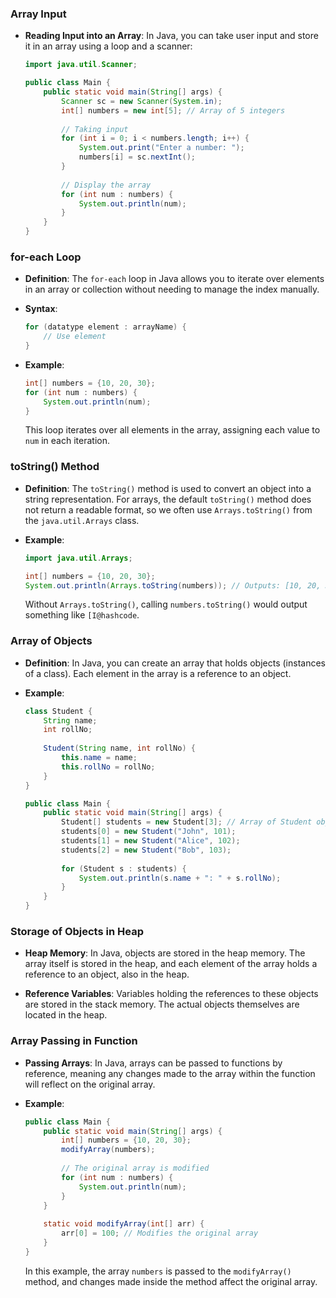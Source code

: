 
### **Array Input**

- **Reading Input into an Array**: In Java, you can take user input and store it in an array using a loop and a scanner:

  ```java
  import java.util.Scanner;
  
  public class Main {
      public static void main(String[] args) {
          Scanner sc = new Scanner(System.in);
          int[] numbers = new int[5]; // Array of 5 integers
          
          // Taking input
          for (int i = 0; i < numbers.length; i++) {
              System.out.print("Enter a number: ");
              numbers[i] = sc.nextInt();
          }
          
          // Display the array
          for (int num : numbers) {
              System.out.println(num);
          }
      }
  }
  ```

### **for-each Loop**

- **Definition**: The `for-each` loop in Java allows you to iterate over elements in an array or collection without needing to manage the index manually.

- **Syntax**:
  ```java
  for (datatype element : arrayName) {
      // Use element
  }
  ```

- **Example**:
  ```java
  int[] numbers = {10, 20, 30};
  for (int num : numbers) {
      System.out.println(num);
  }
  ```

  This loop iterates over all elements in the array, assigning each value to `num` in each iteration.

### **toString() Method**

- **Definition**: The `toString()` method is used to convert an object into a string representation. For arrays, the default `toString()` method does not return a readable format, so we often use `Arrays.toString()` from the `java.util.Arrays` class.

- **Example**:
  ```java
  import java.util.Arrays;
  
  int[] numbers = {10, 20, 30};
  System.out.println(Arrays.toString(numbers)); // Outputs: [10, 20, 30]
  ```

  Without `Arrays.toString()`, calling `numbers.toString()` would output something like `[I@hashcode`.

### **Array of Objects**

- **Definition**: In Java, you can create an array that holds objects (instances of a class). Each element in the array is a reference to an object.

- **Example**:
  ```java
  class Student {
      String name;
      int rollNo;
      
      Student(String name, int rollNo) {
          this.name = name;
          this.rollNo = rollNo;
      }
  }
  
  public class Main {
      public static void main(String[] args) {
          Student[] students = new Student[3]; // Array of Student objects
          students[0] = new Student("John", 101);
          students[1] = new Student("Alice", 102);
          students[2] = new Student("Bob", 103);
          
          for (Student s : students) {
              System.out.println(s.name + ": " + s.rollNo);
          }
      }
  }
  ```

### **Storage of Objects in Heap**

- **Heap Memory**: In Java, objects are stored in the heap memory. The array itself is stored in the heap, and each element of the array holds a reference to an object, also in the heap.

- **Reference Variables**: Variables holding the references to these objects are stored in the stack memory. The actual objects themselves are located in the heap.

### **Array Passing in Function**

- **Passing Arrays**: In Java, arrays can be passed to functions by reference, meaning any changes made to the array within the function will reflect on the original array.

- **Example**:
  ```java
  public class Main {
      public static void main(String[] args) {
          int[] numbers = {10, 20, 30};
          modifyArray(numbers);
          
          // The original array is modified
          for (int num : numbers) {
              System.out.println(num);
          }
      }
      
      static void modifyArray(int[] arr) {
          arr[0] = 100; // Modifies the original array
      }
  }
  ```

  In this example, the array `numbers` is passed to the `modifyArray()` method, and changes made inside the method affect the original array.
